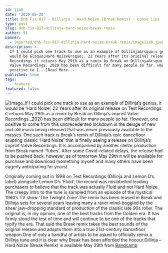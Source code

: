 ```yaml
---
id: 1140
date: '2020-05-28'
title: DnB Fix 017 - Dillinja - Hard Noize (Break Remix) - Loose Lips
type: post
slug: dnb-fix-017-dillinja-hard-noize-break-remix
author: 51
banner:
  - imported/dnb-fix-017-dillinja-hard-noize-break-remix/image1140.jpeg
description: >-
  If I could pick one track to use as an example of Dillinja&rsquo;s genius, it
  would be &lsquo;Hard Noize&rsquo;. 22 Years after its original release on Test
  Recordings it returns May 29th as a remix by Break on Dillinja&rsquo;s imprint
  Valve Recordings. 2020 has been difficult for many people so far. However, one
  positive to [...]Read More...
published: true
tags:
  - feature
featured: false
---
```

![image](../imported/dnb-fix-017-dillinja-hard-noize-break-remix/image1140.jpeg)_If I could pick one track to use as an example of Dillinja’s genius, it would be ‘Hard Noize’. 22 Years after its original release on Test Recordings it returns May 29th as a remix by Break on Dillinja’s imprint Valve Recordings._2020 has been difficult for many people so far. However, one positive to come from this unprecedented lockdown is the deluge of new and old music being released that was never previously available to the masses. One such track is Break’s remix of Dillinja’s epic dancefloor erupting classic ‘Hard Noize’ that is finally seeing a release on Dillinja’s imprint Valve Recordings. It is accompanied by another stellar production from Break named ‘Tubes’. After some Covid-related delays, the release had to be pushed back, however, as of tomorrow May 29th it will be available for purchase and download (something myself and many others have been eagerly anticipating for years).

Originally coming out in 1998 on Test Recordings (Dillinja and Lemon D’s label) alongside Lemon D’s ‘Fluid’, the record was mislabelled leading purchasers to believe that the track was actually Fluid and not Hard Noize. The creepy intro to the tune is sampled from an episode of the mystical 1960’s TV show ‘The Twilight Zone’.The remix has been teased in Break and Dillinja sets for several years leaving many a raver mind-boggled by the sheer jaw-dropping standard of production of the classic late 90s roller. The original is, in my opinion, one of the best tracks from the Golden era. It has firmly stood the test of time and will continue to be one of the tracks that typify the era. That said the Break remix takes the best sounds of the original release and adapts them into a true 21st-century dancefloor weapon.One of only a handful of artists to be asked to officially remix a Dillinja tune and it is clear why Break has been afforded the honour.Dillinja – Hard Noize (Break Remix) is available May 29th from [Bandcamp](https://dillinja.bandcamp.com/album/hard-noize-break-remix-tubes)